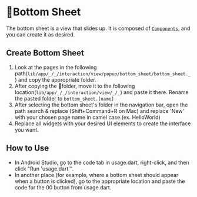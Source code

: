 # Bottom Sheet

The bottom sheet is a view that slides up. It is composed of [`Components`](../componenet/), and you can create it as desired.

## Create Bottom Sheet

1. Look at the pages in the following path(`lib/app/_/_/interaction/view/popup/bottom_sheet/bottom_sheet._`) and copy the appropriate folder.&#x20;
2. After copying the folder, move it to the following location(`lib/app/_/_/interaction/view/_/_`) and paste it there. Rename the pasted folder to `bottom_sheet.[name]`
3. After selecting the bottom sheet's folder in the navigation bar, open the path search & replace (Shift+Command+R on Mac) and replace 'New' with your chosen page name in camel case.(ex. HelloWorld)
4. Replace all widgets with your desired UI elements to create the interface you want.



## How to Use

* In Android Studio, go to the code tab in usage.dart, right-click, and then click "Run 'usage.dart'".
* In another place (for example, where a bottom sheet should appear when a button is clicked), go to the appropriate location and paste the code for the 00 button from usage.dart.

